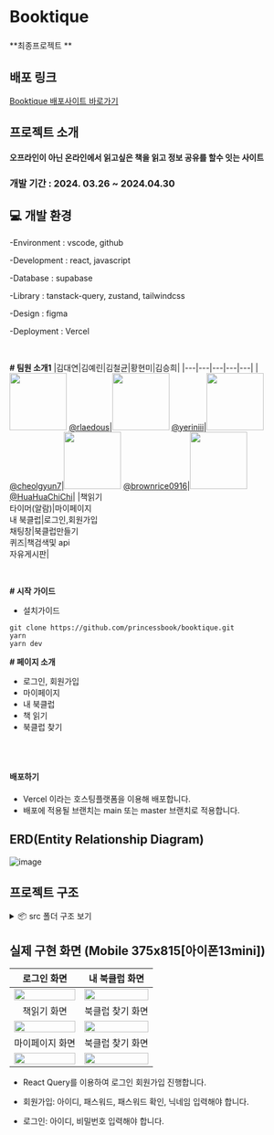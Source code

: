 # Booktique

###

**최종프로젝트 **

## 배포 링크

[Booktique 배포사이트 바로가기](https://www.booktique.xyz/)
<a href="[https://www.booktique.xyz/]" target="_blank"></a>

## 프로젝트 소개

#### 오프라인이 아닌 온라인에서 읽고싶은 책을 읽고 정보 공유를 할수 잇는 사이트

### 개발 기간 : 2024. 03.26 ~ 2024.04.30

## 💻️ 개발 환경

-Environment : vscode, github

-Development : react, javascript

-Database : supabase

-Library : tanstack-query, zustand, tailwindcss

-Design : figma

-Deployment : Vercel

</br>

**# 팀원 소개1**
|김대연|김예린|김철균|황현미|김승희|
|---|---|---|---|---|
|[<img src="https://avatars.githubusercontent.com/u/103303516?v=4" width="100" height="100"/>](https://github.com/rlaedous) [@rlaedous](https://github.com/rlaedous)|[<img src="https://avatars.githubusercontent.com/u/118904207?v=4" width="100" height="100"/>](https://github.com/yeriniii) [@yeriniii](https://github.com/yeriniii)|[<img src="https://avatars.githubusercontent.com/u/97039528?v=4" width="100" height="100"/>](https://github.com/cheolgyun7) [@cheolgyun7](https://github.com/cheolgyun7)|[<img src="https://img.cjthemarket.com/images/file/product/166/20230131131750628.jpg?SF=webp" width="100" height="100"/>](https://github.com/brownrice0916) [@brownrice0916](https://github.com/brownrice0916)|[<img src="https://avatars.githubusercontent.com/u/154486286?v=4" width="100" height="100"/>](https://github.com/HuaHuaChiChi) [@HuaHuaChiChi](https://github.com/HuaHuaChiChi)|
|책읽기<br />타이머(알람)|마이페이지<br />내 북클럽|로그인,회원가입<br />채팅창|북클럽만들기<br />퀴즈|책검색및 api<br />자유게시판|

<br>

**# 시작 가이드**

- 설치가이드

```
git clone https://github.com/princessbook/booktique.git
yarn
yarn dev
```

**# 페이지 소개**

- 로그인, 회원가입
- 마이페이지
- 내 북클럽
- 책 읽기
- 북클럽 찾기

<br/>

</br>

#### 배포하기

- Vercel 이라는 호스팅플랫폼을 이용해 배포합니다.
- 배포에 적용될 브랜치는 main 또는 master 브랜치로 적용합니다.

## ERD(Entity Relationship Diagram)

![image](https://github.com/princessbook/booktique/assets/97039528/7c5a1b69-3fe7-403f-b911-da6c494003f9)

## 프로젝트 구조

<details>
<summary>📦 src 폴더 구조 보기</summary>

```
📦src
┣ 📂app
┃ ┣ 📂(navigationBar)
┃ ┃ ┣ 📂board
┃ ┃ ┃ ┣ 📂detail
┃ ┃ ┃ ┃ ┗ 📂[postId]
┃ ┃ ┃ ┃ ┃ ┗ 📜page.tsx
┃ ┃ ┃ ┗ 📂posting
┃ ┃ ┃ ┃ ┗ 📂[postId]
┃ ┃ ┃ ┃ ┃ ┗ 📜page.tsx
┃ ┃ ┣ 📂bookclubs
┃ ┃ ┃ ┣ 📂create
┃ ┃ ┃ ┃ ┣ 📂search
┃ ┃ ┃ ┃ ┃ ┣ 📜SearchForm.tsx
┃ ┃ ┃ ┃ ┃ ┣ 📜SearchModal.tsx
┃ ┃ ┃ ┃ ┃ ┗ 📜SearchResult.tsx
┃ ┃ ┃ ┃ ┣ 📜page.tsx
┃ ┃ ┃ ┃ ┗ 📜ReactSelectBar.tsx
┃ ┃ ┃ ┣ 📂[id]
┃ ┃ ┃ ┃ ┣ 📜BackBtn.tsx
┃ ┃ ┃ ┃ ┣ 📜BookClubCSR.tsx
┃ ┃ ┃ ┃ ┣ 📜JoinAndResignBtn.tsx
┃ ┃ ┃ ┃ ┣ 📜JoinBtn.tsx
┃ ┃ ┃ ┃ ┣ 📜Members.tsx
┃ ┃ ┃ ┃ ┣ 📜page.tsx
┃ ┃ ┃ ┃ ┗ 📜ResignBtn.tsx
┃ ┃ ┃ ┣ 📜ClubAdminProfile.tsx
┃ ┃ ┃ ┣ 📜ClubMembersCount.tsx
┃ ┃ ┃ ┣ 📜ClubSearch.tsx
┃ ┃ ┃ ┣ 📜layout.tsx
┃ ┃ ┃ ┣ 📜page.tsx
┃ ┃ ┃ ┗ 📜SearchInput.tsx
┃ ┃ ┣ 📂my-clubs
┃ ┃ ┃ ┣ 📂[clubId]
┃ ┃ ┃ ┃ ┣ 📂info
┃ ┃ ┃ ┃ ┃ ┗ 📜page.tsx
┃ ┃ ┃ ┃ ┣ 📂posts
┃ ┃ ┃ ┃ ┃ ┗ 📜page.tsx
┃ ┃ ┃ ┃ ┣ 📂quizzes
┃ ┃ ┃ ┃ ┃ ┗ 📜page.tsx
┃ ┃ ┃ ┃ ┣ 📂sentences
┃ ┃ ┃ ┃ ┃ ┗ 📜page.tsx
┃ ┃ ┃ ┃ ┣ 📜ClubSelector.tsx
┃ ┃ ┃ ┃ ┗ 📜layout.tsx
┃ ┃ ┃ ┣ 📜layout.tsx
┃ ┃ ┃ ┗ 📜page.tsx
┃ ┃ ┣ 📂mypage
┃ ┃ ┃ ┣ 📂mybookclubs
┃ ┃ ┃ ┃ ┗ 📜page.tsx
┃ ┃ ┃ ┣ 📂mysentences
┃ ┃ ┃ ┃ ┗ 📜page.tsx
┃ ┃ ┃ ┣ 📂[userId]
┃ ┃ ┃ ┃ ┗ 📜page.tsx
┃ ┃ ┃ ┣ 📜layout.tsx
┃ ┃ ┃ ┗ 📜page.tsx
┃ ┃ ┣ 📂readbook
┃ ┃ ┃ ┣ 📂[id]
┃ ┃ ┃ ┃ ┣ 📂[save]
┃ ┃ ┃ ┃ ┃ ┣ 📜page.tsx
┃ ┃ ┃ ┃ ┃ ┣ 📜SaveBookInfo.tsx
┃ ┃ ┃ ┃ ┃ ┣ 📜SaveCard.tsx
┃ ┃ ┃ ┃ ┃ ┣ 📜SaveProgressBar.tsx
┃ ┃ ┃ ┃ ┃ ┗ 📜Timer.tsx
┃ ┃ ┃ ┃ ┣ 📜BookInfo.tsx
┃ ┃ ┃ ┃ ┣ 📜CompleteModal.tsx
┃ ┃ ┃ ┃ ┣ 📜EndButton.tsx
┃ ┃ ┃ ┃ ┣ 📜EndModal.tsx
┃ ┃ ┃ ┃ ┣ 📜layout.tsx
┃ ┃ ┃ ┃ ┣ 📜MemberList.tsx
┃ ┃ ┃ ┃ ┗ 📜page.tsx
┃ ┃ ┃ ┣ 📜ClubList.tsx
┃ ┃ ┃ ┣ 📜layout.tsx
┃ ┃ ┃ ┣ 📜page.tsx
┃ ┃ ┃ ┣ 📜ProgressBar.tsx
┃ ┃ ┃ ┗ 📜ReadButton.tsx
┃ ┃ ┗ 📜layout.tsx
┃ ┣ 📂api
┃ ┃ ┣ 📂getBookInfo
┃ ┃ ┃ ┗ 📂[id]
┃ ┃ ┃ ┃ ┗ 📜route.ts
┃ ┃ ┗ 📂[keyword]
┃ ┃ ┃ ┗ 📜route.ts
┃ ┣ 📂auth
┃ ┃ ┣ 📂callback
┃ ┃ ┃ ┗ 📜route.ts
┃ ┃ ┣ 📂confirm
┃ ┃ ┃ ┗ 📜route.ts
┃ ┃ ┗ 📜authAPI.ts
┃ ┣ 📂bookclubs
┃ ┃ ┗ 📜ClubSearch.tsx
┃ ┣ 📂chat
┃ ┃ ┗ 📂[id]
┃ ┃ ┃ ┣ 📜ChatInput.tsx
┃ ┃ ┃ ┗ 📜page.tsx
┃ ┣ 📂login
┃ ┃ ┣ 📜action.ts
┃ ┃ ┗ 📜page.tsx
┃ ┣ 📂register
┃ ┃ ┣ 📂set-nickname
┃ ┃ ┃ ┗ 📜page.tsx
┃ ┃ ┣ 📂set-profile-image
┃ ┃ ┃ ┗ 📜page.tsx
┃ ┃ ┗ 📜page.tsx
┃ ┣ 📜globals.css
┃ ┣ 📜layout.tsx
┃ ┣ 📜not-found.tsx
┃ ┣ 📜page.tsx
┃ ┗ 📜provider.tsx
┣ 📂common
┃ ┣ 📂constants
┃ ┃ ┣ 📜bookCategories.ts
┃ ┃ ┗ 📜tableNames.ts
┃ ┣ 📜Button.tsx
┃ ┣ 📜Input.tsx
┃ ┣ 📜LoadingOverlay.tsx
┃ ┗ 📜ToastUi.tsx
┣ 📂components
┃ ┣ 📂common
┃ ┃ ┣ 📜Animation.tsx
┃ ┃ ┣ 📜HeaderWithBack.tsx
┃ ┃ ┗ 📜NoContentMessage.tsx
┃ ┣ 📂header
┃ ┃ ┣ 📜Header.tsx
┃ ┃ ┗ 📜page.tsx
┃ ┣ 📂login
┃ ┃ ┗ 📜LoginForm.tsx
┃ ┣ 📂my-clubs
┃ ┃ ┣ 📂board
┃ ┃ ┃ ┣ 📂boardDetail
┃ ┃ ┃ ┃ ┣ 📜ArticleComment.tsx
┃ ┃ ┃ ┃ ┣ 📜ArticleCommentInput.tsx
┃ ┃ ┃ ┃ ┣ 📜ArticleTimeStamp.tsx
┃ ┃ ┃ ┃ ┗ 📜BoardDetailArticle.tsx
┃ ┃ ┃ ┣ 📂posting
┃ ┃ ┃ ┃ ┗ 📜PhotoSection.tsx
┃ ┃ ┃ ┗ 📜Board.tsx
┃ ┃ ┣ 📂info
┃ ┃ ┃ ┣ 📜ClubBook.tsx
┃ ┃ ┃ ┣ 📜HomeTab.tsx
┃ ┃ ┃ ┣ 📜MemberCard.tsx
┃ ┃ ┃ ┣ 📜Members.tsx
┃ ┃ ┃ ┣ 📜NonMyClub.tsx
┃ ┃ ┃ ┣ 📜ResignBtn.tsx
┃ ┃ ┃ ┗ 📜WithdrawalPopup.tsx
┃ ┃ ┣ 📂sentences
┃ ┃ ┃ ┣ 📜SentenceModal.tsx
┃ ┃ ┃ ┣ 📜Sentences.tsx
┃ ┃ ┃ ┣ 📜SentenceStorage.tsx
┃ ┃ ┃ ┗ 📜SentenceUser.tsx
┃ ┃ ┗ 📜QuizArchiving.tsx
┃ ┣ 📂mypage
┃ ┃ ┣ 📂clubs
┃ ┃ ┃ ┣ 📜AllMyBookClubs.tsx
┃ ┃ ┃ ┣ 📜BookClubItem.tsx
┃ ┃ ┃ ┗ 📜MyBookClub.tsx
┃ ┃ ┣ 📂profile
┃ ┃ ┃ ┣ 📜LogoutButton.tsx
┃ ┃ ┃ ┣ 📜Profile.tsx
┃ ┃ ┃ ┗ 📜ProfileDetail.tsx
┃ ┃ ┗ 📂sentences
┃ ┃ ┃ ┣ 📜AllMySentences.tsx
┃ ┃ ┃ ┣ 📜MySentencesStore.tsx
┃ ┃ ┃ ┗ 📜SentenceItem.tsx
┃ ┣ 📂navigationBar
┃ ┃ ┗ 📜page.tsx
┃ ┣ 📂nickname
┃ ┃ ┗ 📜MyNicknameForm.tsx
┃ ┣ 📂quiz
┃ ┃ ┣ 📜MultipleChoiceQuizComponent.tsx
┃ ┃ ┣ 📜QuizAnswer.tsx
┃ ┃ ┣ 📜QuizContainer.tsx
┃ ┃ ┣ 📜QuizModal.tsx
┃ ┃ ┣ 📜QuizQuestion.tsx
┃ ┃ ┣ 📜QuizShortAnswer.tsx
┃ ┃ ┗ 📜ShortQuizComponent.tsx
┃ ┣ 📂realtime
┃ ┃ ┣ 📜ChatBackImg.tsx
┃ ┃ ┣ 📜ChatInfo.tsx
┃ ┃ ┣ 📜ChatMessages.tsx
┃ ┃ ┣ 📜ChatPresence.tsx
┃ ┃ ┣ 📜ListMessages.tsx
┃ ┃ ┣ 📜LoadMoreMessages.tsx
┃ ┃ ┣ 📜Message.tsx
┃ ┃ ┗ 📜OtherMessage.tsx
┃ ┗ 📂register
┃ ┃ ┗ 📜RegisterForm.tsx
┣ 📂hooks
┃ ┣ 📂Board
┃ ┃ ┗ 📜useRelativeTime.tsx
┃ ┣ 📂info
┃ ┃ ┗ 📜useMyClubInfo.tsx
┃ ┣ 📂mypage
┃ ┃ ┣ 📜useUserClubs.tsx
┃ ┃ ┗ 📜useUserSentences.tsx
┃ ┣ 📜fetchDB.ts
┃ ┣ 📜useInput.ts
┃ ┣ 📜usePostDataEffect.ts
┃ ┗ 📜useRealtimePostgresChanges.ts
┣ 📂lib
┃ ┣ 📂constant
┃ ┃ ┗ 📜index.ts
┃ ┣ 📂types
┃ ┃ ┣ 📜BookAPI.ts
┃ ┃ ┗ 📜supabase.ts
┃ ┗ 📜utils.ts
┣ 📂store
┃ ┣ 📜index.ts
┃ ┣ 📜InitMessages.tsx
┃ ┣ 📜InitUser.tsx
┃ ┣ 📜messages.ts
┃ ┣ 📜modalstore.ts
┃ ┣ 📜user.ts
┃ ┗ 📜zustandStore.ts
┣ 📂utils
┃ ┣ 📂api
┃ ┃ ┗ 📜authAPI.ts
┃ ┣ 📂bookAPIs
┃ ┃ ┗ 📜bookAPI.ts
┃ ┣ 📂middlewares
┃ ┃ ┣ 📜authToken.ts
┃ ┃ ┣ 📜chain.ts
┃ ┃ ┣ 📜middleware.ts
┃ ┃ ┗ 📜protectRoute.ts
┃ ┣ 📂postAPIs
┃ ┃ ┣ 📂postCommentAPIs
┃ ┃ ┃ ┗ 📜commentAPI.ts
┃ ┃ ┗ 📜postAPI.ts
┃ ┣ 📂supabase
┃ ┃ ┣ 📜client.ts
┃ ┃ ┗ 📜server.ts
┃ ┣ 📂userAPIs
┃ ┃ ┣ 📜authAPI.ts
┃ ┃ ┣ 📜Fns.ts
┃ ┃ ┗ 📜storageAPI.ts
┃ ┣ 📜dateUtils.ts
┃ ┣ 📜getCallBackURL.ts
┃ ┣ 📜nicknameGenerator.ts
┃ ┣ 📜testAPIs.ts
┃ ┣ 📜time.ts
┃ ┣ 📜timeUtils.ts
┃ ┗ 📜validation.ts
┗ 📜middleware.ts
```

</details>

## 실제 구현 화면 (Mobile 375x815[아이폰13mini])

|                                                       로그인 화면                                                       |                                                     내 북클럽 화면                                                      |
| :---------------------------------------------------------------------------------------------------------------------: | :---------------------------------------------------------------------------------------------------------------------: |
| <img src="https://github.com/princessbook/booktique/assets/97039528/87863b8b-34b8-41cc-9d07-e0ee000b7edd" width="100%"> | <img src="https://github.com/princessbook/booktique/assets/97039528/18552947-bc07-4639-b1a2-594d66e1f94c" width="100%"> |
|                                                       책읽기 화면                                                        |                                                    북클럽 찾기 화면                                                      |
| <img src="https://github.com/princessbook/booktique/assets/97039528/485b44be-da19-4e21-9fea-d416f188035e" width="100%"> | <img src="https://github.com/princessbook/booktique/assets/97039528/80fc67e7-a3c6-4b14-9a00-0b7d559e14ff" width="100%"> |
|                                                      마이페이지 화면                                                     |                                                     북클럽 찾기 화면                                                      |
| <img src="https://github.com/princessbook/booktique/assets/97039528/e502eb87-f0d9-4019-bffd-69e3b947519f" width="100%"> | <img src="https://github.com/princessbook/booktique/assets/97039528/80fc67e7-a3c6-4b14-9a00-0b7d559e14ff" width="100%"> |


- React Query를 이용하여 로그인 회원가입 진행합니다.

- 회원가입: 아이디, 패스워드, 패스워드 확인, 닉네임 입력해야 합니다.
- 로그인: 아이디, 비밀번호 입력해야 합니다.
